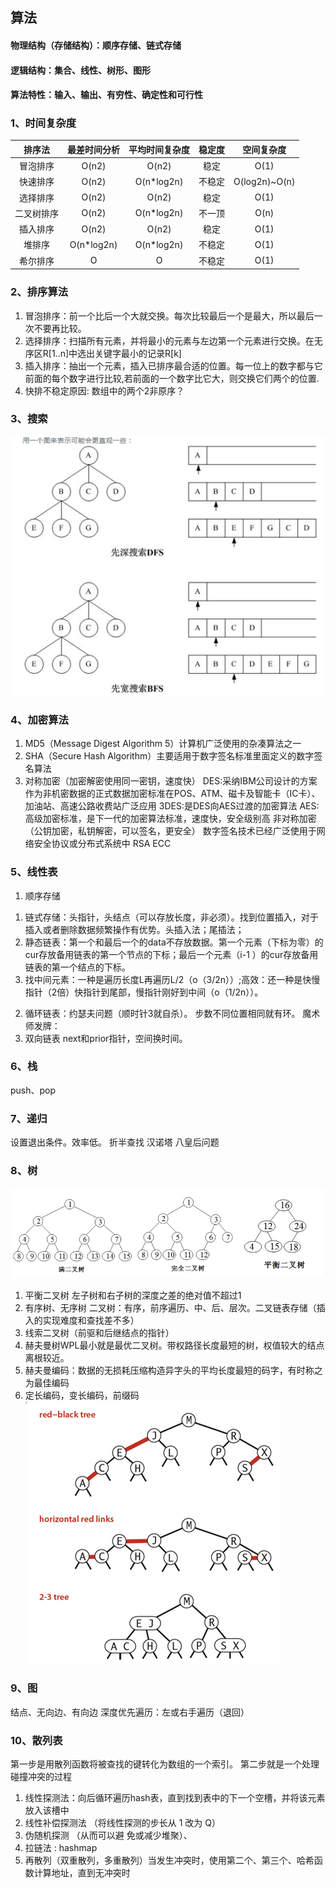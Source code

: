 ## 算法
#### 物理结构（存储结构）：顺序存储、链式存储
#### 逻辑结构：集合、线性、树形、图形
#### 算法特性：输入、输出、有穷性、确定性和可行性

### 1、时间复杂度
|排序法|最差时间分析|平均时间复杂度|稳定度|空间复杂度|
|:--:|:--:|:--:|:--:|:--:|
|冒泡排序|	O(n2)|	O(n2)|	稳定	|O(1)|
|快速排序|	O(n2)|	O(n*log2n)|	不稳定|	O(log2n)~O(n)|
|选择排序|	O(n2)|	O(n2)|	稳定|	O(1)|
|二叉树排序|	O(n2)|	O(n*log2n)|	不一顶|	O(n)|
|插入排序|O(n2)|	O(n2)|	稳定|	O(1)|
|堆排序|	O(n*log2n)|	O(n*log2n)|	不稳定|	O(1)|
|希尔排序|	O|	O|	不稳定|	O(1)|

### 2、排序算法
1.  冒泡排序：前一个比后一个大就交换。每次比较最后一个是最大，所以最后一次不要再比较。
2.  选择排序：扫描所有元素，并将最小的元素与左边第一个元素进行交换。在无序区R[1..n]中选出关键字最小的记录R[k]
3.  插入排序：抽出一个元素，插入已排序最合适的位置。每一位上的数字都与它前面的每个数字进行比较,若前面的一个数字比它大，则交换它们两个的位置.
4.  快排不稳定原因: 数组中的两个2非原序？

### 3、搜索
![](https://github.com/gaoyuanyuan2/notes/blob/master/img/25.png) 

### 4、加密算法
1.  MD5（Message Digest Algorithm 5）计算机广泛使用的杂凑算法之一
2.  SHA（Secure Hash Algorithm）主要适用于数字签名标准里面定义的数字签名算法
3.  对称加密（加密解密使用同一密钥，速度快）
DES:采纳IBM公司设计的方案作为非机密数据的正式数据加密标准在POS、ATM、磁卡及智能卡（IC卡）、加油站、高速公路收费站广泛应用
3DES:是DES向AES过渡的加密算法
AES:高级加密标准，是下一代的加密算法标准，速度快，安全级别高
非对称加密（公钥加密，私钥解密，可以签名，更安全）
数字签名技术已经广泛使用于网络安全协议或分布式系统中
RSA ECC

### 5、线性表
1.  顺序存储
1)  链式存储：头指针，头结点（可以存放长度，非必须）。找到位置插入，对于插入或者删除数据频繁操作有优势。头插入法；尾插法；
2)  静态链表：第一个和最后一个的data不存放数据。第一个元素（下标为零）的cur存放备用链表的第一个节点的下标；最后一个元素（i-1 ）的cur存放备用链表的第一个结点的下标。
3)  找中间元素：一种是遍历长度L再遍历L/2（o（3/2n））;高效：还一种是快慢指针（2倍）快指针到尾部，慢指针刚好到中间（o（1/2n））。
2.  循环链表：约瑟夫问题（顺时针3就自杀）。
步数不同位置相同就有环。
魔术师发牌：
3. 双向链表
next和prior指针，空间换时间。

### 6、栈 
push、pop

### 7、递归
设置退出条件。效率低。
折半查找
汉诺塔
八皇后问题

###  8、树
![](https://github.com/gaoyuanyuan2/notes/blob/master/img/26.png) 
1.  平衡二叉树
左子树和右子树的深度之差的绝对值不超过1
2.  有序树、无序树
二叉树：有序，前序遍历、中、后、层次。二叉链表存储（插入的实现难度和查找差不多）
3.  线索二叉树（前驱和后继结点的指针）
4.  赫夫曼树WPL最小就是最优二叉树。带权路径长度最短的树，权值较大的结点离根较近。
5.  赫夫曼编码：数据的无损耗压缩构造异字头的平均长度最短的码字，有时称之为最佳编码
6.  定长编码，变长编码，前缀码
![](https://github.com/gaoyuanyuan2/notes/blob/master/img/27.png) 
### 9、图
结点、无向边、有向边
深度优先遍历：左或右手遍历（退回）
### 10、散列表
第一步是用散列函数将被查找的键转化为数组的一个索引。
第二步就是一个处理碰撞冲突的过程
1.	线性探测法：向后循环遍历hash表，直到找到表中的下一个空槽，并将该元素放入该槽中
2.	线性补偿探测法  （将线性探测的步长从 1 改为 Q）
3.	伪随机探测 （从而可以避 免或减少堆聚）、
4.	拉链法 : hashmap
5.	再散列（双重散列，多重散列）当发生冲突时，使用第二个、第三个、哈希函数计算地址，直到无冲突时


